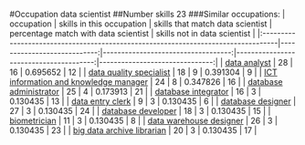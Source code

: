 #Occupation data scientist
##Number skills 23
###Similar occupations:
| occupation                                                                        |   skills in this occupation |   skills that match data scientist |   percentage match with data scientist |   skills not in data scientist |
|:----------------------------------------------------------------------------------|----------------------------:|-----------------------------------:|---------------------------------------:|-------------------------------:|
| [data analyst](data_analyst.md)                                                   |                          28 |                                 16 |                               0.695652 |                             12 |
| [data quality specialist](data_quality_specialist.md)                             |                          18 |                                  9 |                               0.391304 |                              9 |
| [ICT information and knowledge manager](ICT_information_and_knowledge_manager.md) |                          24 |                                  8 |                               0.347826 |                             16 |
| [database administrator](database_administrator.md)                               |                          25 |                                  4 |                               0.173913 |                             21 |
| [database integrator](database_integrator.md)                                     |                          16 |                                  3 |                               0.130435 |                             13 |
| [data entry clerk](data_entry_clerk.md)                                           |                           9 |                                  3 |                               0.130435 |                              6 |
| [database designer](database_designer.md)                                         |                          27 |                                  3 |                               0.130435 |                             24 |
| [database developer](database_developer.md)                                       |                          18 |                                  3 |                               0.130435 |                             15 |
| [biometrician](biometrician.md)                                                   |                          11 |                                  3 |                               0.130435 |                              8 |
| [data warehouse designer](data_warehouse_designer.md)                             |                          26 |                                  3 |                               0.130435 |                             23 |
| [big data archive librarian](big_data_archive_librarian.md)                       |                          20 |                                  3 |                               0.130435 |                             17 |
